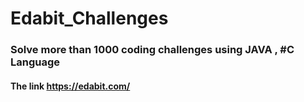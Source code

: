 # Edabit_Challenges
### Solve more than 1000 coding challenges using JAVA , #C Language

#### The link https://edabit.com/
